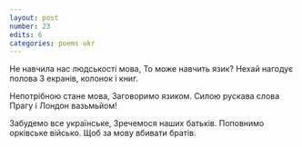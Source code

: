 ```yaml
---
layout: post
number: 23
edits: 6
categories: poems ukr
---
```


Не навчила нас людськості мова, 
То може навчить язик?
Нехай нагодує полова 
З екранів, колонок і книг.

Непотрібною стане мова, 
Заговоримо язиком.
Силою рускава слова
Прагу і Лондон вазьмьйом!

Забудемо все українське, 
Зречемося наших батьків.
Поповнимо орківське військо.
Щоб за мову вбивати братів.
